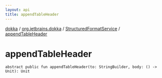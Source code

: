 ```yaml
---
layout: api
title: appendTableHeader
---
```

[dokka](../../index.html) / [org.jetbrains.dokka](../index.html) / [StructuredFormatService](index.html) / [appendTableHeader](appendTableHeader.html)


# appendTableHeader



```
abstract public fun appendTableHeader(to: StringBuilder, body: () -> Unit): Unit
```

